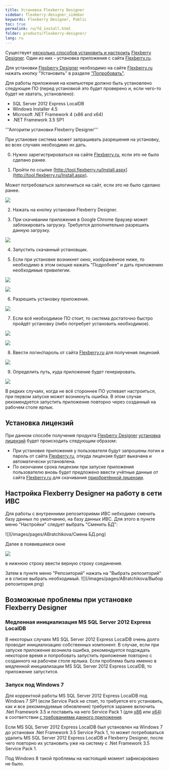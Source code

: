 ```yaml
---
title: Установка Flexberry Designer
sidebar: flexberry-designer_sidebar
keywords: Flexberry Designer, Public
toc: true
permalink: ru/fd_install.html
folder: products/flexberry-designer/
lang: ru
---
```


Существует [несколько способов установить и настроить](fd_standalone-install.html) [Flexberry Designer](fd_flexberry-designer.html). Один из них - установка приложения с сайта [Flexberry.ru](http://flexberry.ru/Try).

Для установки [Flexberry Designer](fd_flexberry-designer.html) необходимо на сайте [Flexberry.ru](http://flexberry.ru/Try) нажать кнопку "Установить" в разделе  ["Попробовать"](http://flexberry.ru/Try).

Для работы приложения на компьютере должно быть установлено следующее ПО (перед установкой это будет проверено и, если чего-то будет не хватать, установлено):
* SQL Server 2012 Express LocalDB
* Windows Installer 4.5
* Microsoft .NET Framework 4 (x86 and x64)
* .NET Framework 3.5 SP1

'''Алгоритм установки Flexberry Designer'''

При установке система может запрашивать разрешения на установку, во всех случаях необходимо их дать.

0) Нужно зарегистрироваться на сайте [Flexberry.ru](http://flexberry.ru/Try), если это не было сделано ранее.

1) Пройти по ссылке [http://tool.flexberry.ru/Install.aspx](http://tool.flexberry.ru/Install.aspx).

Может потребоваться залогиниться на сайт, если это не было сделано ранее.

![](/images/pages/img/page/FlexberryDesignerInstall/LoginFlexberry.png)

2) Нажать на кнопку установки Flexberry Designer.

3) При скачивании приложения в Google Chrome браузер может заблокировать загрузку. Требуется дополнительно разрешить данную загрузку.

![](/images/pages/img/page/FlexberryDesignerInstall/SaveChrome.PNG)

4) Запустить скачанный установщик.

5) Если при установке возникнет окно, изображённое ниже, то необходимо в этом окошке нажать "Подробнее" и дать приложению необходимые привилегии.

![](/images/pages/img/page/FlexberryDesignerInstall/LetSetup0.PNG)

![](/images/pages/img/page/FlexberryDesignerInstall/LetSetup.PNG)

6) Разрешить установку приложения.

![](/images/pages/img/page/FlexberryDesignerInstall/LetSetup2.PNG)

7) Если всё необходимое ПО стоит, то система достаточно быстро пройдёт установку (либо потребует установить необходимое).

![](/images/pages/img/page/FlexberryDesignerInstall/InstallDesigner.PNG)

![](/images/pages/img/page/FlexberryDesignerInstall/LetSetup3.PNG)

8) Ввести логин/пароль от сайта [Flexberry.ru](http://flexberry.ru/Try) для получения лицензий.

![](/images/pages/img/page/FlexberryDesignerInstall/LoginFlexberry2.png)

9) Определить путь, куда приложение будет генерировать.

![](/images/pages/img/page/FlexberryDesignerInstall/SetGenerationPath.png)

В редких случаях, когда не всё стороннее ПО успевает настроиться, при первом запуске может возникнуть ошибка.
В этом случае рекомендуется запустить приложение повторно через созданный на рабочем столе ярлык.

## Установка лицензий
При данном способе получения продукта [Flexberry Designer](fd_flexberry-designer.html) [установка лицензий](installation-licensing-files.html) будет происходить следующим образом:
* При установке приложения у пользователя будут запрошены логин и пароль от сайта [Flexberry.ru](http://flexberry.ru/Try), откуда лицензия будет выкачана и автоматически установлена.
* По окончании срока лицензии при запуске приложения пользователю вновь будет предложено ввести учётные данные от сайта [Flexberry.ru](http://flexberry.ru/Try) для скачивания [приобретённой лицензии](http://flexberry.ru/Buy).

## Настройка Flexberry Designer на работу в сети ИВС
Для работы с внутренними репозиториями ИВС небходимо сменить базу данных по умолчанию, на базу данных ИВС. Для этого в пункте меню "Настройки" следует выбрать "Сменить БД":

![](/images/pages/ABratchikova/Смена БД.png)

Далее в появившемся окне

![](/images/pages/ABratchikova/Строка_соединения.png)

в нижнюю строку ввести верную строку соединения.

Затем в пункте меню "Репозиторий" нажать на "Выбрать репозиторий" и в списке выбрать необходимый.
![](/images/pages/ABratchikova/Выбор репозитория.png)

## Возможные проблемы при установке Flexberry Designer
### Медленная инициализация MS SQL Server 2012 Express LocalDB
В некоторых случаях MS SQL Server 2012 Express LocalDB очень долго проводит инициализацию собственных компонент. В случае, если при запуске приложения возникла ошибка, рекомендуется подождать некоторое время и попробовать запустить приложение повторно с созданного на рабочем столе ярлыка. Если проблема была именно в медленной инициализации MS SQL Server 2012 Express LocalDB, то приложение запустится.

### Запуск под Windows 7
Для корректной работы MS SQL Server 2012 Express LocalDB под Windows 7 SP1 (если Service Pack не стоит, то требуется его установить, как и все рекомендуемые обновления) требуется заранее включить .Net Framework 3.5 и поставить на него Service Pack 1 (для [х86](https://www.microsoft.com/ru-ru/download/details.aspx?id=39237) или [х64](https://www.microsoft.com/ru-ru/download/details.aspx?id=7942)) в соответствии [с требованиями данного приложения](https://msdn.microsoft.com/library/ms143506%28v=SQL.110%29.aspx).

Если MS SQL Server 2012 Express LocalDB был установлен на Windows 7 до установки .Net Framework 3.5 Service Pack 1, то может потребоваться удалить MS SQL Server 2012 Express LocalDB и Flexberry Designer, после чего повторно их установить уже на систему с .Net Framework 3.5 Service Pack 1.

Под Windows 8 такой проблемы на настоящий момент зафиксировано не было.
